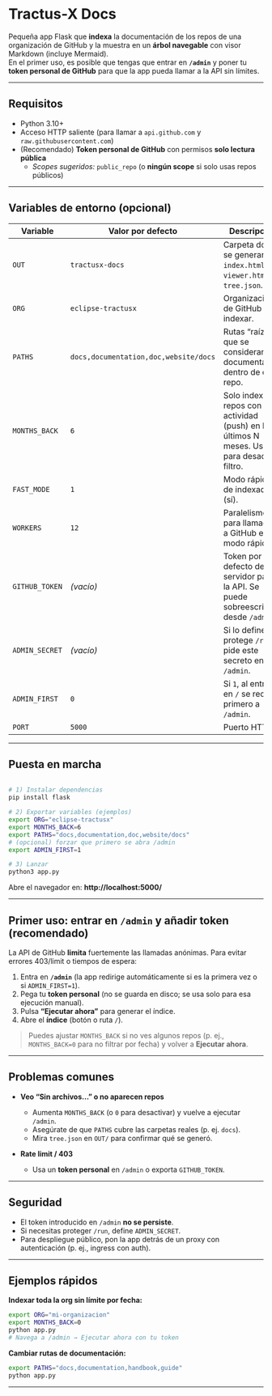# Tractus-X Docs 

Pequeña app Flask que **indexa** la documentación de los repos de una organización de GitHub y la muestra en un **árbol navegable** con visor Markdown (incluye Mermaid).  
En el primer uso, es posible que tengas que entrar en **`/admin`** y poner tu **token personal de GitHub** para que la app pueda llamar a la API sin límites.

---

## Requisitos

- Python 3.10+  
- Acceso HTTP saliente (para llamar a `api.github.com` y `raw.githubusercontent.com`)
- (Recomendado) **Token personal de GitHub** con permisos **solo lectura pública**  
  - *Scopes sugeridos:* `public_repo` (o **ningún scope** si solo usas repos públicos)

---

## Variables de entorno (opcional)

| Variable              | Valor por defecto          | Descripción |
|----------------------|----------------------------|-------------|
| `OUT`                | `tractusx-docs`            | Carpeta donde se generan `index.html`, `viewer.html` y `tree.json`. |
| `ORG`                | `eclipse-tractusx`         | Organización de GitHub a indexar. |
| `PATHS`              | `docs,documentation,doc,website/docs` | Rutas “raíz” que se consideran documentación dentro de cada repo. |
| `MONTHS_BACK`        | `6`                        | Solo indexa repos con actividad (push) en los últimos N meses. Usa `0` para desactivar filtro. |
| `FAST_MODE`          | `1`                        | Modo rápido de indexado (sí). |
| `WORKERS`            | `12`                       | Paralelismo para llamadas a GitHub en modo rápido. |
| `GITHUB_TOKEN`       | *(vacío)*                  | Token por defecto del servidor para la API. Se puede sobreescribir desde `/admin`. |
| `ADMIN_SECRET`       | *(vacío)*                  | Si lo defines, protege `/run` y pide este secreto en `/admin`. |
| `ADMIN_FIRST`        | `0`                        | Si `1`, al entrar en `/` se redirige primero a `/admin`. |
| `PORT`               | `5000`                     | Puerto HTTP. |

---

## Puesta en marcha

```bash

# 1) Instalar dependencias
pip install flask

# 2) Exportar variables (ejemplos)
export ORG="eclipse-tractusx"
export MONTHS_BACK=6
export PATHS="docs,documentation,doc,website/docs"
# (opcional) forzar que primero se abra /admin
export ADMIN_FIRST=1

# 3) Lanzar
python3 app.py
```

Abre el navegador en: **http://localhost:5000/**

---

## Primer uso: entrar en `/admin` y añadir token (recomendado)

La API de GitHub **limita** fuertemente las llamadas anónimas. Para evitar errores 403/limit o tiempos de espera:

1. Entra en **`/admin`** (la app redirige automáticamente si es la primera vez o si `ADMIN_FIRST=1`).  
2. Pega tu **token personal** (no se guarda en disco; se usa solo para esa ejecución manual).  
3. Pulsa **“Ejecutar ahora”** para generar el índice.  
4. Abre el **índice** (botón o ruta `/`).

> Puedes ajustar `MONTHS_BACK` si no ves algunos repos (p. ej., `MONTHS_BACK=0` para no filtrar por fecha) y volver a **Ejecutar ahora**.

---



## Problemas comunes

- **Veo “Sin archivos…” o no aparecen repos**  
  - Aumenta `MONTHS_BACK` (o `0` para desactivar) y vuelve a ejecutar `/admin`.
  - Asegúrate de que `PATHS` cubre las carpetas reales (p. ej. `docs`).
  - Mira `tree.json` en `OUT/` para confirmar qué se generó.

- **Rate limit / 403**  
  - Usa un **token personal** en `/admin` o exporta `GITHUB_TOKEN`.

---

## Seguridad

- El token introducido en `/admin` **no se persiste**.  
- Si necesitas proteger `/run`, define `ADMIN_SECRET`.  
- Para despliegue público, pon la app detrás de un proxy con autenticación (p. ej., ingress con auth).

---

## Ejemplos rápidos

**Indexar toda la org sin límite por fecha:**
```bash
export ORG="mi-organizacion"
export MONTHS_BACK=0
python app.py
# Navega a /admin → Ejecutar ahora con tu token
```

**Cambiar rutas de documentación:**
```bash
export PATHS="docs,documentation,handbook,guide"
python app.py
```

---


